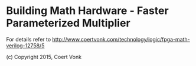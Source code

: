 # Building Math Hardware - Faster Parameterized Multiplier

For details refer to http://www.coertvonk.com/technology/logic/fpga-math-verilog-12758/5

(c) Copyright 2015, Coert Vonk
